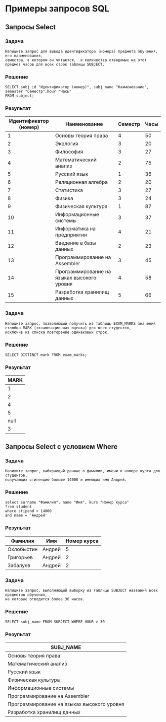 # Примеры запросов SQL

## Запросы Select

### Задача 
~~~~
Напишите запрос для вывода идентификатора (номера) предмета обучения, его наименования, 
семестра, в котором он читается,  и количества отводимых на этот предмет часов для всех строк таблицы SUBJECT.
~~~~
### Решение
~~~~
SELECT subj_id "Идентификатор (номер)", subj_name "Наименование", semester "Семестр",hour "Часы"
FROM subject;
~~~~
### Результат

|Идентификатор (номер)|Наименование|Семестр|Часы|
|---------------------|------------|-------|----|
|1|Основы теория права|4|50|
|2|Экология|3|20|
|3|Философия|3|27|
|4|Математический анализ|2|75|
|5|Русский язык|1|36|
|6|Реляционная алгебра|2|20|
|7|Статистика|3|27|
|8|Физика|3|24|
|9|Физическая культура|1|87|
|10|Информационные системы|3|37|
|11|Информатика на предприятии|4|21|
|12|Введение в базы данных|2|23|
|13|Программирование на Assembler|3|45|
|14|Программирование на языках высокого уровня|4|58|
|15|Разработка хранилищ данных|5|66|

### Задача
~~~~
Напишите запрос, позволяющий получить из таблицы EXAM_MARKS значения столбца MARK (экзаменационная оценка) для всех студентов, 
исключив из списка повторение одинаковых строк.
~~~~

### Решение
~~~~
SELECT DISTINCT mark FROM exam_marks;
~~~~

### Результат

|MARK|
|----|
|1|
|2|
|4|
|5|
|null|
|3|


## Запросы Select с условием Where
### Задача
~~~~
Напишите запрос, выбирающий данные о фамилии, имени и номере курса для студентов, 
получающих стипендию больше 14000 и имеющих имя Андрей.
~~~~
### Решение
~~~~
select surname "Фамилия", name "Имя", kurs "Номер курса" 
from student
where stipend > 14000
and name = 'Андрей'
~~~~
### Результат

|Фамилия|Имя|Номер курса|
|-------|---|-----------|
|Охлобыстин|Андрей|5|
|Григорьев|Андрей|2|
|Забалуев|Андрей|2|

### Задача
~~~~
Напишите запрос, выполняющий выборку из таблицы SUBJECT названий всех предметов обучения, 
на которые отводится более 30 часов.
~~~~
### Решение
~~~~
SELECT subj_name FROM SUBJECT WHERE HOUR > 30
~~~~
### Результат

|SUBJ_NAME|
|---------|
|Основы теория права|
|Математический анализ|
|Русский язык|
|Физическая культура|
|Информационные системы|
|Программирование на Assembler|
|Программирование на языках высокого уровня|
|Разработка хранилищ данных|



